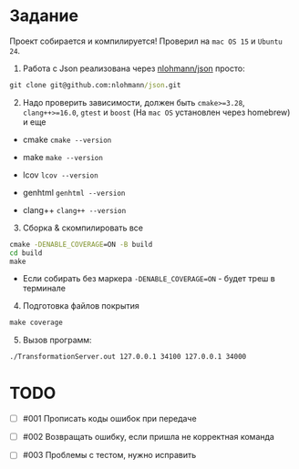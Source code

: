 # Задание

Проект собирается и компилируется! Проверил на `mac OS 15` и `Ubuntu 24`.

1. Работа с Json реализована через [nlohmann/json](https://github.com/nlohmann/json?ysclid=m9h6e6grnw955784922)
 просто:

```cmd
git clone git@github.com:nlohmann/json.git
```

2. Надо проверить зависимости, должен быть `cmake>=3.28`, `clang++>=16.0`, `gtest` и `boost` (На `mac OS`
установлен через homebrew) и еще

* cmake `cmake --version`

* make `make --version`

* lcov `lcov --version`

* genhtml `genhtml --version`

* clang++ `clang++ --version`

3. Сборка & скомпилировать все

```cmd
cmake -DENABLE_COVERAGE=ON -B build
cd build
make
```

* Если собирать без маркера `-DENABLE_COVERAGE=ON` - будет треш в терминале

4. Подготовка файлов покрытия

```cmd
make coverage
```

5. Вызов программ:

```cmd
./TransformationServer.out 127.0.0.1 34100 127.0.0.1 34000
```


# TODO

* [ ] #001 Прописать коды ошибок при передаче

* [ ] #002 Возвращать ошибку, если пришла не корректная команда

* [ ] #003 Проблемы с тестом, нужно исправить
